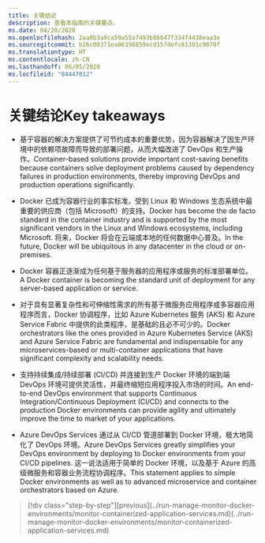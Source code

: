 ```yaml
---
title: 关键结论
description: 查看本指南的关键要点。
ms.date: 04/20/2020
ms.openlocfilehash: 2aa0b3a9ca59a55a7493b86647f334f4438eaa3e
ms.sourcegitcommit: b16c00371ea06398859ecd157defc81301c9070f
ms.translationtype: HT
ms.contentlocale: zh-CN
ms.lasthandoff: 06/05/2020
ms.locfileid: "84447012"
---
```

# <a name="key-takeaways"></a><span data-ttu-id="131f5-103">关键结论</span><span class="sxs-lookup"><span data-stu-id="131f5-103">Key takeaways</span></span>

- <span data-ttu-id="131f5-104">基于容器的解决方案提供了可节约成本的重要优势，因为容器解决了因生产环境中的依赖项故障而导致的部署问题，从而大幅改进了 DevOps 和生产操作。</span><span class="sxs-lookup"><span data-stu-id="131f5-104">Container-based solutions provide important cost-saving benefits because containers solve deployment problems caused by dependency failures in production environments, thereby improving DevOps and production operations significantly.</span></span>

- <span data-ttu-id="131f5-105">Docker 已成为容器行业的事实标准，受到 Linux 和 Windows 生态系统中最重要的供应商（包括 Microsoft）的支持。</span><span class="sxs-lookup"><span data-stu-id="131f5-105">Docker has become the de facto standard in the container industry and is supported by the most significant vendors in the Linux and Windows ecosystems, including Microsoft.</span></span> <span data-ttu-id="131f5-106">将来，Docker 将会在云端或本地的任何数据中心普及。</span><span class="sxs-lookup"><span data-stu-id="131f5-106">In the future, Docker will be ubiquitous in any datacenter in the cloud or on-premises.</span></span>

- <span data-ttu-id="131f5-107">Docker 容器正逐渐成为任何基于服务器的应用程序或服务的标准部署单位。</span><span class="sxs-lookup"><span data-stu-id="131f5-107">A Docker container is becoming the standard unit of deployment for any server-based application or service.</span></span>

- <span data-ttu-id="131f5-108">对于具有显著复杂性和可伸缩性需求的所有基于微服务应用程序或多容器应用程序而言，Docker 协调程序，比如 Azure Kubernetes 服务 (AKS) 和 Azure Service Fabric 中提供的此类程序，是基础的且必不可少的。</span><span class="sxs-lookup"><span data-stu-id="131f5-108">Docker orchestrators like the ones provided in Azure Kubernetes Service (AKS) and Azure Service Fabric are fundamental and indispensable for any microservices-based or multi-container applications that have significant complexity and scalability needs.</span></span>

- <span data-ttu-id="131f5-109">支持持续集成/持续部署 (CI/CD) 并连接到生产 Docker 环境的端到端 DevOps 环境可提供灵活性，并最终缩短应用程序投入市场的时间。</span><span class="sxs-lookup"><span data-stu-id="131f5-109">An end-to-end DevOps environment that supports Continuous Integration/Continuous Deployment (CI/CD) and connects to the production Docker environments can provide agility and ultimately improve the time to market of your applications.</span></span>

- <span data-ttu-id="131f5-110">Azure DevOps Services 通过从 CI/CD 管道部署到 Docker 环境，极大地简化了 DevOps 环境。</span><span class="sxs-lookup"><span data-stu-id="131f5-110">Azure DevOps Services greatly simplifies your DevOps environment by deploying to Docker environments from your CI/CD pipelines.</span></span> <span data-ttu-id="131f5-111">这一说法适用于简单的 Docker 环境，以及基于 Azure 的高级微服务和容器业务流程协调程序。</span><span class="sxs-lookup"><span data-stu-id="131f5-111">This statement applies to simple Docker environments as well as to advanced microservice and container orchestrators based on Azure.</span></span>

> [!div class="step-by-step"][previous]<span data-ttu-id="131f5-112">(../run-manage-monitor-docker-environments/monitor-containerized-application-services.md)</span><span class="sxs-lookup"><span data-stu-id="131f5-112">(../run-manage-monitor-docker-environments/monitor-containerized-application-services.md)</span></span>

